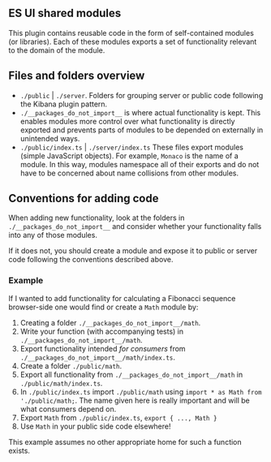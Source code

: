 ## ES UI shared modules

This plugin contains reusable code in the form of self-contained modules
(or libraries). Each of these modules exports a set of functionality
relevant to the domain of the module.

## Files and folders overview

- `./public` | `./server`. Folders for grouping server or public code following
the Kibana plugin pattern.
- `./__packages_do_not_import__` is where actual functionality is kept. This enables
modules more control over what functionality is directly exported and prevents parts
of modules to be depended on externally in unintended ways.
- `./public/index.ts` | `./server/index.ts` These files export modules (simple JavaScript objects). For example, `Monaco` is the name of a module. In this way, modules
namespace all of their exports and do not have to be concerned about
name collisions from other modules.


## Conventions for adding code

When adding new functionality, look at the folders in `./__packages_do_not_import__` and consider whether your functionality falls into any of those
modules.

If it does not, you should create a module and expose it
to public or server code following the conventions described above.

### Example

If I wanted to add functionality for calculating a Fibonacci sequence browser-side one would find or create a `Math` module by:

1. Creating a folder `./__packages_do_not_import__/math`.
2. Write your function (with accompanying tests) in `./__packages_do_not_import__/math`.
3. Export functionality intended _for consumers_ from `./__packages_do_not_import__/math/index.ts`.
4. Create a folder `./public/math`.
5. Export all functionality from `./__packages_do_not_import__/math` in `./public/math/index.ts`.
6. In `./public/index.ts` import `./public/math` using `import * as Math from './public/math;`. The name given here is really important and will be what consumers depend on.
7. Export `Math` from `./public/index.ts`, `export { ..., Math }`
8. Use `Math` in your public side code elsewhere!

This example assumes no other appropriate home for such a function exists.
